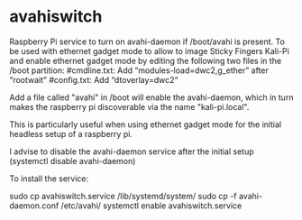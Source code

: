 # avahiswitch

Raspberry Pi service to turn on avahi-daemon if /boot/avahi is present.
To be used with ethernet gadget mode to allow to image Sticky Fingers Kali-Pi and enable
ethernet gadget mode by editing the following two files in the /boot partition:
#cmdline.txt: Add “modules-load=dwc2,g_ether” after “rootwait”
#config.txt: Add “dtoverlay=dwc2“

Add a file called "avahi" in /boot will enable the avahi-daemon, which in turn makes the raspberry pi discoverable via the name "kali-pi.local".

This is particularly useful when using ethernet gadget mode for the initial headless setup of a raspberry pi.

I advise to disable the avahi-daemon service after the initial setup (systemctl disable avahi-daemon)



To install the service:

sudo cp avahiswitch.service /lib/systemd/system/
sudo cp -f avahi-daemon.conf /etc/avahi/
systemctl enable avahiswitch.service
